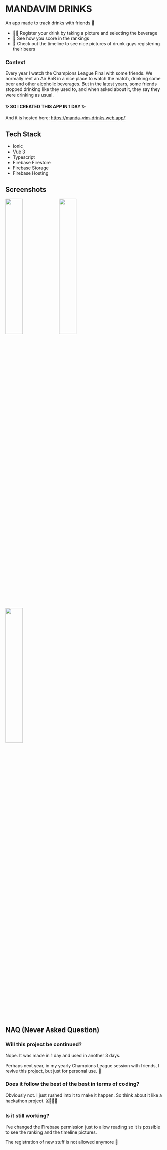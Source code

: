 # MANDAVIM DRINKS
An app made to track drinks with friends 🍺

- 🤳🏽 Register your drink by taking a picture and selecting the beverage
- 🥇 See how you score in the rankings
- 🍻 Check out the timeline to see nice pictures of drunk guys registering their beers

### Context
Every year I watch the Champions League Final with some friends. We normally rent an Air BnB in a nice place to watch the match, drinking some beer and other alcoholic beverages. But in the latest years, some friends stopped drinking like they used to, and when asked about it, they say they were drinking as usual.

#### ✨ SO I CREATED THIS APP IN 1 DAY ✨

And it is hosted here: https://manda-vim-drinks.web.app/


## Tech Stack

- Ionic
- Vue 3
- Typescript
- Firebase Firestore
- Firebase Storage
- Firebase Hosting


## Screenshots

<img src="https://github.com/micheldpcarlos/mandavim-drinks/assets/29731180/d9cc5dd2-2711-478e-9606-d06219c94a4f" width="33%" style="display: inline"/>
<img src="https://github.com/micheldpcarlos/mandavim-drinks/assets/29731180/d817735f-cd0b-4bef-a319-639e028be93b" width="33%" style="display: inline"/>
<img src="https://github.com/micheldpcarlos/mandavim-drinks/assets/29731180/efe71202-d6aa-4015-8dcf-3cf7c6137e60" width="33%" style="display: inline"/>


## NAQ (Never Asked Question)

### Will this project be continued?
Nope. It was made in 1 day and used in another 3 days.

Perhaps next year, in my yearly Champions League session with friends, I revive this project, but just for personal use. 🍺

### Does it follow the best of the best in terms of coding?

Obviously not. I just rushed into it to make it happen. So think about it like a hackathon project. ⏳🧑🏽‍💻

### Is it still working?

I've changed the Firebase permission just to allow reading so it is possible to see the ranking and the timeline pictures.

The registration of new stuff is not allowed anymore 📴
